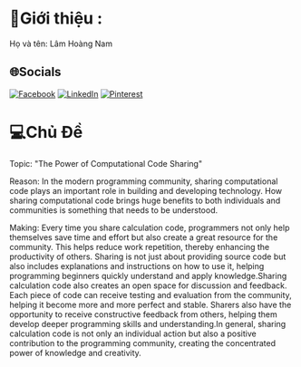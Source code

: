 
# 💫Giới thiệu :
Họ và tên: Lâm Hoàng Nam


## 🌐Socials
[![Facebook](https://img.shields.io/badge/Facebook-%231877F2.svg?logo=Facebook&logoColor=white)](https://facebook.com/fadha) [![LinkedIn](https://img.shields.io/badge/LinkedIn-%230077B5.svg?logo=linkedin&logoColor=white)](https://linkedin.com/in/dfahd) [![Pinterest](https://img.shields.io/badge/Pinterest-%23E60023.svg?logo=Pinterest&logoColor=white)](https://pinterest.com/dahfdf) 

# 💻Chủ Đề
Topic: "The Power of Computational Code Sharing"

Reason:
In the modern programming community, sharing computational code plays an important role in building and developing technology. How sharing computational code brings huge benefits to both individuals and communities is something that needs to be understood.

Making:
Every time you share calculation code, programmers not only help themselves save time and effort but also create a great resource for the community. This helps reduce work repetition, thereby enhancing the productivity of others. Sharing is not just about providing source code but also includes explanations and instructions on how to use it, helping programming beginners quickly understand and apply knowledge.Sharing calculation code also creates an open space for discussion and feedback. Each piece of code can receive testing and evaluation from the community, helping it become more and more perfect and stable. Sharers also have the opportunity to receive constructive feedback from others, helping them develop deeper programming skills and understanding.In general, sharing calculation code is not only an individual action but also a positive contribution to the programming community, creating the concentrated power of knowledge and creativity.
